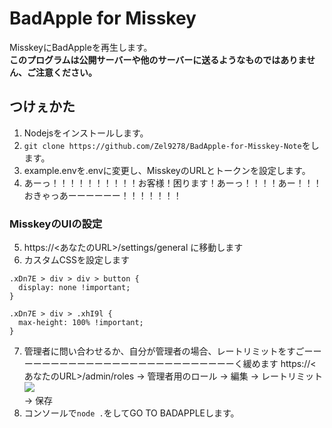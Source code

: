 # BadApple for Misskey
MisskeyにBadAppleを再生します。  
**このプログラムは公開サーバーや他のサーバーに送るようなものではありません、ご注意ください。**

## つけぇかた
1. Nodejsをインストールします。
2. `git clone https://github.com/Zel9278/BadApple-for-Misskey-Note`をします。
3. example.envを.envに変更し、MisskeyのURLとトークンを設定します。
4. あーっ！！！！！！！！！！お客様！困ります！あーっ！！！！あー！！！おきゃっあーーーーーー！！！！！！！
### MisskeyのUIの設定
5. https://<あなたのURL>/settings/general に移動します
6. カスタムCSSを設定します
```
.xDn7E > div > div > button {
  display: none !important;
}

.xDn7E > div > .xhI9l {
  max-height: 100% !important;
}
```
7. 管理者に問い合わせるか、自分が管理者の場合、レートリミットをすごーーーーーーーーーーーーーーーーーーーーーーーーーーく緩めます
https://<あなたのURL>/admin/roles -> 管理者用のロール -> 編集 -> レートリミット
![](https://cdn.discordapp.com/attachments/963367800821395466/1203277696944181299/chrome_fBoYEbyvMz.png)  
-> 保存
8. コンソールで`node .`をしてGO TO BADAPPLEします。
